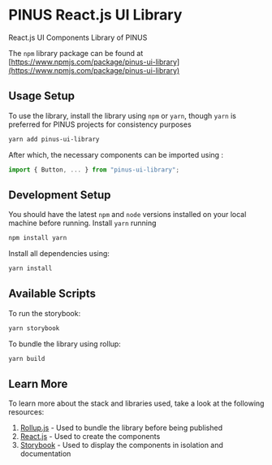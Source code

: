 # PINUS React.js UI Library

React.js UI Components Library of PINUS

The `npm` library package can be found at [https://www.npmjs.com/package/pinus-ui-library](https://www.npmjs.com/package/pinus-ui-library)

## Usage Setup

To use the library, install the library using `npm` or `yarn`, though `yarn` is preferred for PINUS projects for consistency purposes

```bash
yarn add pinus-ui-library
```

After which, the necessary components can be imported using :

```javascript
import { Button, ... } from "pinus-ui-library";
```

## Development Setup

You should have the latest `npm` and `node` versions installed on your local machine before running. Install `yarn` running

```bash
npm install yarn
```

Install all dependencies using:

```bash
yarn install
```

## Available Scripts

To run the storybook:

```bash
yarn storybook
```

To bundle the library using rollup:

```bash
yarn build
```

## Learn More

To learn more about the stack and libraries used, take a look at the following resources:

1. [Rollup.js](https://rollupjs.org/guide/en/) - Used to bundle the library before being published
2. [React.js](https://reactjs.org/) - Used to create the components
3. [Storybook](https://storybook.js.org/docs) - Used to display the components in isolation and documentation
